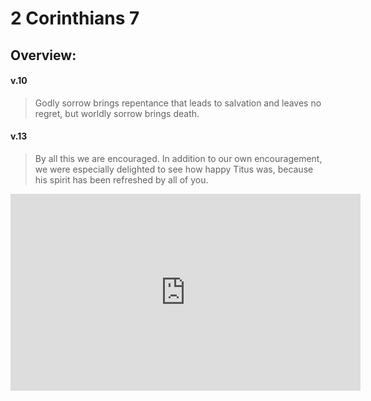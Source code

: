 # 2 Corinthians 7

## Overview:


#### v.10
>Godly sorrow brings repentance that leads to salvation and leaves no regret, but worldly sorrow brings death.

#### v.13
>By all this we are encouraged. In addition to our own encouragement, we were especially delighted to see how happy Titus was, because his spirit has been refreshed by all of you.

<iframe width="560" height="315" src="https://www.youtube.com/embed/NvIguXC_PjI" title="YouTube video player" frameborder="0" allow="accelerometer; autoplay; clipboard-write; encrypted-media; gyroscope; picture-in-picture" allowfullscreen></iframe>
